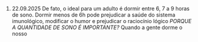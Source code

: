 1. 22.09.2025 
De fato, o ideal para um adulto é dormir entre 6, 7 a 9 horas de sono. Dormir menos de 6h pode prejudicar a saúde do sistema imunológico, modificar o humor e prejudicar o raciocínio lógico
*PORQUE A QUANTIDADE DE SONO É IMPORTANTE?*
Quando a gente dorme o nosso